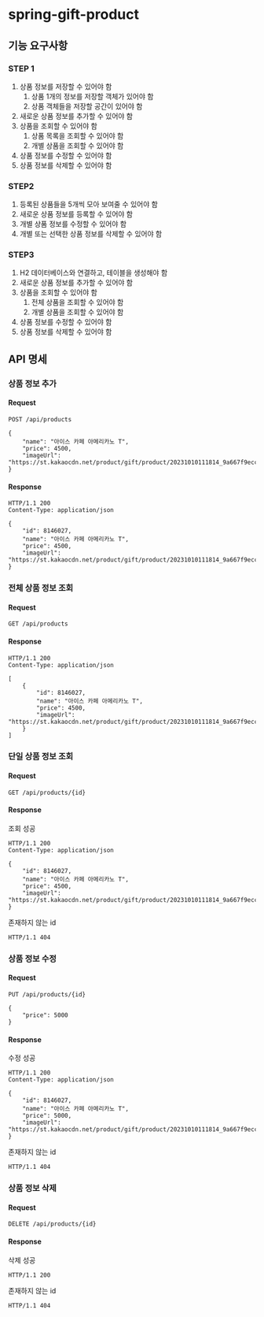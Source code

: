 # spring-gift-product
## 기능 요구사항
### STEP 1
1. 상품 정보를 저장할 수 있어야 함
   1. 상품 1개의 정보를 저장할 객체가 있어야 함
   2. 상품 객체들을 저장할 공간이 있어야 함
2. 새로운 상품 정보를 추가할 수 있어야 함
3. 상품을 조회할 수 있어야 함
   1. 상품 목록을 조회할 수 있어야 함
   2. 개별 상품을 조회할 수 있어야 함
4. 상품 정보를 수정할 수 있어야 함
5. 상품 정보를 삭제할 수 있어야 함

### STEP2
1. 등록된 상품들을 5개씩 모아 보여줄 수 있어야 함
2. 새로운 상품 정보를 등록할 수 있어야 함
3. 개별 상품 정보를 수정할 수 있어야 함
4. 개별 또는 선택한 상품 정보를 삭제할 수 있어야 함

### STEP3
1. H2 데이터베이스와 연결하고, 테이블을 생성해야 함
2. 새로운 상품 정보를 추가할 수 있어야 함
3. 상품을 조회할 수 있어야 함
   1. 전체 상품을 조회할 수 있어야 함
   2. 개별 상품을 조회할 수 있어야 함
4. 상품 정보를 수정할 수 있어야 함
5. 상품 정보를 삭제할 수 있어야 함

## API 명세
### 상품 정보 추가
#### Request
```
POST /api/products

{
    "name": "아이스 카페 아메리카노 T",
    "price": 4500,
    "imageUrl": "https://st.kakaocdn.net/product/gift/product/20231010111814_9a667f9eccc943648797925498bdd8a3.jpg"
}
```
#### Response
```
HTTP/1.1 200 
Content-Type: application/json

{
    "id": 8146027,
    "name": "아이스 카페 아메리카노 T",
    "price": 4500,
    "imageUrl": "https://st.kakaocdn.net/product/gift/product/20231010111814_9a667f9eccc943648797925498bdd8a3.jpg"
}
```

### 전체 상품 정보 조회
#### Request
```
GET /api/products
```
#### Response
```
HTTP/1.1 200 
Content-Type: application/json

[
    {
        "id": 8146027,
        "name": "아이스 카페 아메리카노 T",
        "price": 4500,
        "imageUrl": "https://st.kakaocdn.net/product/gift/product/20231010111814_9a667f9eccc943648797925498bdd8a3.jpg"
    }
]
```

### 단일 상품 정보 조회
#### Request
```
GET /api/products/{id}
```
#### Response
조회 성공
```
HTTP/1.1 200 
Content-Type: application/json

{
    "id": 8146027,
    "name": "아이스 카페 아메리카노 T",
    "price": 4500,
    "imageUrl": "https://st.kakaocdn.net/product/gift/product/20231010111814_9a667f9eccc943648797925498bdd8a3.jpg"
}
```
존재하지 않는 id
```
HTTP/1.1 404
```

### 상품 정보 수정
#### Request
```
PUT /api/products/{id}

{
    "price": 5000
}
```
#### Response
수정 성공
```
HTTP/1.1 200 
Content-Type: application/json

{
    "id": 8146027,
    "name": "아이스 카페 아메리카노 T",
    "price": 5000,
    "imageUrl": "https://st.kakaocdn.net/product/gift/product/20231010111814_9a667f9eccc943648797925498bdd8a3.jpg"
}
```
존재하지 않는 id
```
HTTP/1.1 404
```

### 상품 정보 삭제
#### Request
```
DELETE /api/products/{id}
```
#### Response
삭제 성공
```
HTTP/1.1 200
```
존재하지 않는 id
```
HTTP/1.1 404
```